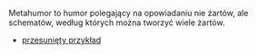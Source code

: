 Metahumor to humor polegający na opowiadaniu nie żartów, ale schematów, według których można tworzyć wiele żartów.

* [przesunięty przykład](przesunięty_przykład)

